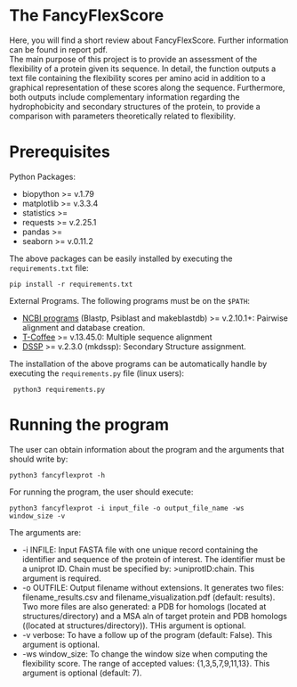 # The FancyFlexScore

Here, you will find a short review about FancyFlexScore. Further information can be found in report pdf.  
The main purpose of this project is to provide an assessment of the flexibility of a protein given its sequence. In detail, the function outputs a text file containing the flexibility scores per amino acid in addition to a graphical representation of these scores along the sequence. Furthermore, both outputs include complementary information regarding the hydrophobicity and secondary structures of the protein, to provide a comparison with parameters theoretically related to flexibility.

# Prerequisites
Python Packages:
- biopython >= v.1.79
- matplotlib >= v.3.3.4
- statistics >=
- requests >= v.2.25.1
- pandas >=
- seaborn >= v.0.11.2

The above packages can be easily installed by executing the `requirements.txt` file:
```
pip install -r requirements.txt
```
External Programs. The following programs must be on the `$PATH`:
- [NCBI programs](https://www.ncbi.nlm.nih.gov/books/NBK569861/) (Blastp, Psiblast and makeblastdb) >= v.2.10.1+:  Pairwise alignment and database creation.
- [T-Coffee](https://www.tcoffee.org/Projects/tcoffee/workshops/tcoffeetutorials/installation.html) >= v.13.45.0: Multiple sequence alignment
- [DSSP](https://github.com/cmbi/dssp) >= v.2.3.0 (mkdssp): Secondary Structure assignment.

The installation of the above programs can be automatically handle by executing the `requirements.py` file (linux users):
```
 python3 requirements.py
```

# Running the program
The user can obtain information about the program and the arguments that should write by:
```
python3 fancyflexprot -h
```

For running the program, the user should execute:
```
python3 fancyflexprot -i input_file -o output_file_name -ws window_size -v
```
The arguments are:
- -i INFILE: Input FASTA file with one unique record containing the identifier and sequence of the protein of interest. The identifier must be a uniprot ID. Chain must be specified by: >uniprotID:chain. This argument is required.  
- -o OUTFILE: Output filename without extensions. It generates two files: filename\_results.csv and filename\_visualization.pdf (default: results). Two more files are also generated: a PDB for homologs (located at structures/directory) and a MSA aln of target protein and PDB homologs ((located at structures/directory)). THis argument is optional.  
- -v verbose: To have a follow up of the program (default: False). This argument is optional.    
- -ws window\_size: To change the window size when computing the flexibility score. The range of accepted values: {1,3,5,7,9,11,13}. This argument is optional (default: 7).  
